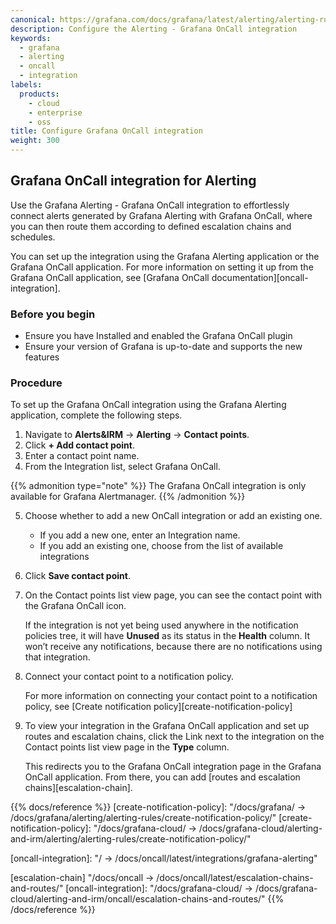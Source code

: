 ```yaml
---
canonical: https://grafana.com/docs/grafana/latest/alerting/alerting-rules/manage-contact-points/configure-oncall/
description: Configure the Alerting - Grafana OnCall integration
keywords:
  - grafana
  - alerting
  - oncall
  - integration
labels:
  products:
    - cloud
    - enterprise
    - oss
title: Configure Grafana OnCall integration
weight: 300
---
```


## Grafana OnCall integration for Alerting

Use the Grafana Alerting - Grafana OnCall integration to effortlessly connect alerts generated by Grafana Alerting with Grafana OnCall, where you can then route them according to defined escalation chains and schedules.

You can set up the integration using the Grafana Alerting application or the Grafana OnCall application. For more information on setting it up from the Grafana OnCall application, see [Grafana OnCall documentation][oncall-integration].

### Before you begin

- Ensure you have Installed and enabled the Grafana OnCall plugin
- Ensure your version of Grafana is up-to-date and supports the new features

### Procedure

To set up the Grafana OnCall integration using the Grafana Alerting application, complete the following steps.

1. Navigate to **Alerts&IRM** -> **Alerting** -> **Contact points**.
1. Click **+ Add contact point**.
1. Enter a contact point name.
1. From the Integration list, select Grafana OnCall.

{{% admonition type="note" %}}
The Grafana OnCall integration is only available for Grafana Alertmanager.
{{% /admonition %}}

5. Choose whether to add a new OnCall integration or add an existing one.

   - If you add a new one, enter an Integration name.
   - If you add an existing one, choose from the list of available integrations

6. Click **Save contact point**.

7. On the Contact points list view page, you can see the contact point with the Grafana OnCall icon.

   If the integration is not yet being used anywhere in the notification policies tree, it will have **Unused** as its status in the **Health** column. It won’t receive any notifications, because there are no notifications using that integration.

8. Connect your contact point to a notification policy.

   For more information on connecting your contact point to a notification policy, see
   [Create notification policy][create-notification-policy]

9. To view your integration in the Grafana OnCall application and set up routes and escalation chains, click the Link next to the integration on the Contact points list view page in the **Type** column.

   This redirects you to the Grafana OnCall integration page in the Grafana OnCall application. From there, you can add [routes and escalation chains][escalation-chain].

{{% docs/reference %}}
[create-notification-policy]: "/docs/grafana/ -> /docs/grafana/<GRAFANA VERSION>alerting/alerting-rules/create-notification-policy/"
[create-notification-policy]: "/docs/grafana-cloud/ -> /docs/grafana-cloud/alerting-and-irm/alerting/alerting-rules/create-notification-policy/"

[oncall-integration]: "/ -> /docs/oncall/latest/integrations/grafana-alerting"

[escalation-chain] "/docs/oncall -> /docs/oncall/latest/escalation-chains-and-routes/"
[oncall-integration]: "/docs/grafana-cloud/ -> /docs/grafana-cloud/alerting-and-irm/oncall/escalation-chains-and-routes/"
{{% /docs/reference %}}
